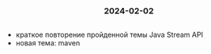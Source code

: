 <h3 style="text-align: center; padding-bottom: 14px">2024-02-02</h3>


* краткое повторение пройденной темы Java Stream API
* новая тема: maven


